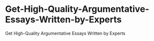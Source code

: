 # Get-High-Quality-Argumentative-Essays-Written-by-Experts
Get High-Quality Argumentative Essays Written by Experts

